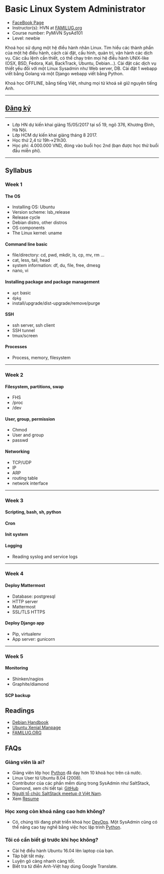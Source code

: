 # Basic Linux System Administrator

* [FaceBook Page](https://www.facebook.com/familug)
* Instructor(s): HVN at [FAMILUG.org](http://www.familug.org/)
* Course number: PyMiVN SysAd101
* Level: newbie

Khoá học sử dụng một hệ điều hành nhân Linux.
Tìm hiểu các thành phần của một hệ điều hành, cách cài đặt, cấu hình, quản trị, vận hành các dịch vụ. Các câu lệnh cần thiết, có thể chạy trên mọi hệ điều hành UNIX-like (OSX, BSD, Fedora, Kali, BackTrack, Ubuntu, Debian...).
Cài đặt các dịch vụ thiết yếu đối với một Linux Sysadmin như Web server, DB.
Cài đặt 1 webapp viết bằng Golang và một Django webapp viết bằng Python.

Khoá học OFFLINE, bằng tiếng Việt, nhưng mọi từ khoá sẽ giữ nguyên tiếng Anh.

---

## [Đăng ký](https://goo.gl/forms/MMfY9UH5SNrt5Yy62)

---

* Lớp HN dự kiến khai giảng 15/05/2017 tại số 19, ngõ 376, Khương Đình, Hà Nội.
* Lớp HCM dự kiến khai giảng tháng 8 2017.
* Học thứ 2,4 từ 19h->21h30.
* Học phí: 4.000.000 VND, đóng vào buổi học 2nd (bạn được học thử
  buổi đầu miễn phí).

---

## Syllabus

### Week 1

#### The OS
- Installing OS: Ubuntu
- Version scheme: lsb_release
- Release cycle
- Debian distro, other distros
- OS components
- The Linux kernel: uname

#### Command line basic
- file/directory: cd, pwd, mkdir, ls, cp, mv, rm ...
- cat, less, tail, head
- system information: df, du, file, free, dmesg
- nano, vi

#### Installing package and package management
- `apt` basic
- `dpkg`
- install/upgrade/dist-upgrade/remove/purge

#### SSH
- ssh server, ssh client
- SSH tunnel
- tmux/screen

#### Processes
- Process, memory, filesystem

---

### Week 2

#### Filesystem, partitions, swap
- FHS
- /proc
- /dev

#### User, group, permission
- Chmod
- User and group
- passwd

#### Networking
- TCP/UDP
- IP
- ARP
- routing table
- network interface

---

### Week 3

#### Scripting, bash, sh, python

#### Cron

#### Init system

#### Logging
- Reading syslog and service logs

---

### Week 4

#### Deploy Mattermost
- Database: postgresql
- HTTP server
- Mattermost
- SSL/TLS HTTPS

#### Deploy Django app
- Pip, virtualenv
- App server: gunicorn

---

### Week 5

#### Monitoring
- Shinken/nagios
- Graphite/diamond

#### SCP backup

## Readings
- [Debian Handbook](https://debian-handbook.info)
- [Ubuntu Xenial Manpage](http://manpages.ubuntu.com/manpages/xenial/en/)
- [FAMILUG.ORG](http://www.familug.org/)

## FAQs

### Giảng viên là ai?
- Giảng viên lớp học [Python] đã dạy hơn 10 khoá học trên cả nước.
- Linux User từ Ubuntu 8.04 (2008).
- Contributor của các phần mềm dùng trong SysAdmin như SaltStack, Diamond, xem
  chi tiết tại: [GitHub](https://github.com/hvnsweeting/)
- [Người tổ chức SaltStack meetup ở Việt Nam](https://www.meetup.com/VietNam-SaltStack-Meetup/).
- Xem [Resume](https://docs.google.com/document/d/1UOI6py9e83XGes32Vikq6_ZzOJMOqWB0u0zvkI3fab8/pub)

### Học xong còn khoá nâng cao hơn không?
- Có, chúng tôi đang phát triển khoá học [DevOps]. Một SysAdmin cũng có thể
  nâng cao tay nghề bằng việc học lập trình [Python].

### Tôi có cần biết gì trước khi học không?
- Cài hệ điều hành Ubuntu 16.04 lên laptop của bạn.
- Tâp bật tắt máy.
- Luyện gõ càng nhanh càng tốt.
- Biết tra từ điển Anh-Việt hay dùng Google Translate.

[DevOps]: devops/
[Python]: https://pymi.vn
